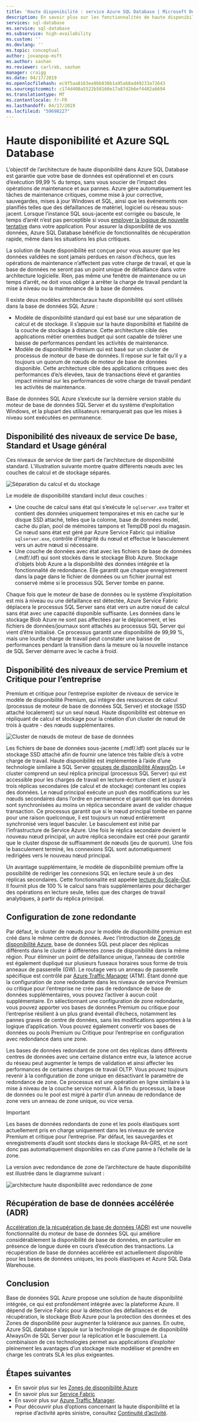 ```yaml
---
title: 'Haute disponibilité : service Azure SQL Database | Microsoft Docs'
description: En savoir plus sur les fonctionnalités de haute disponibilité du service Azure SQL Database
services: sql-database
ms.service: sql-database
ms.subservice: high-availability
ms.custom: ''
ms.devlang: ''
ms.topic: conceptual
author: jovanpop-msft
ms.author: sashan
ms.reviewer: carlrab, sashan
manager: craigg
ms.date: 04/17/2019
ms.openlocfilehash: ec9f5aa8163ea9bb838b1a95ab8ad49233a72643
ms.sourcegitcommit: c174d408a5522b58160e17a87d2b6ef4482a6694
ms.translationtype: MT
ms.contentlocale: fr-FR
ms.lasthandoff: 04/17/2019
ms.locfileid: "59698227"
---
```

# <a name="high-availability-and-azure-sql-database"></a>Haute disponibilité et Azure SQL Database

L’objectif de l’architecture de haute disponibilité dans Azure SQL Database est garantie que votre base de données est opérationnel et en cours d’exécution 99,99 % du temps, sans vous soucier de l’impact des opérations de maintenance et aux pannes. Azure gère automatiquement les tâches de maintenance critiques, comme mise à jour corrective, sauvegardes, mises à jour Windows et SQL, ainsi que les événements non planifiés telles que des défaillances de matériel, logiciel ou réseau sous-jacent.  Lorsque l’instance SQL sous-jacente est corrigée ou bascule, le temps d’arrêt n’est pas perceptible si vous [employer la logique de nouvelle tentative](sql-database-develop-overview.md#resiliency) dans votre application. Pour assurer la disponibilité de vos données, Azure SQL Database bénéficie de fonctionnalités de récupération rapide, même dans les situations les plus critiques.

La solution de haute disponibilité est conçue pour vous assurer que les données validées ne sont jamais perdues en raison d’échecs, que les opérations de maintenance n’affectent pas votre charge de travail, et que la base de données ne seront pas un point unique de défaillance dans votre architecture logicielle. Rien, pas même une fenêtre de maintenance ou un temps d’arrêt, ne doit vous obliger à arrêter la charge de travail pendant la mise à niveau ou la maintenance de la base de données. 

Il existe deux modèles architecturaux haute disponibilité qui sont utilisés dans la base de données SQL Azure :

- Modèle de disponibilité standard qui est basé sur une séparation de calcul et de stockage.  Il s’appuie sur la haute disponibilité et fiabilité de la couche de stockage à distance. Cette architecture cible des applications métier orientées budget qui sont capable de tolérer une baisse de performances pendant les activités de maintenance.
- Modèle de disponibilité Premium qui est basé sur un cluster de processus de moteur de base de données. Il repose sur le fait qu’il y a toujours un quorum de nœuds de moteur de base de données disponible. Cette architecture cible des applications critiques avec des performances d’e/s élevées, taux de transactions élevé et garanties impact minimal sur les performances de votre charge de travail pendant les activités de maintenance.

Base de données SQL Azure s’exécute sur la dernière version stable du moteur de base de données SQL Server et du système d’exploitation Windows, et la plupart des utilisateurs remarquerait pas que les mises à niveau sont exécutées en permanence.

## <a name="basic-standard-and-general-purpose-service-tier-availability"></a>Disponibilité des niveaux de service De base, Standard et Usage général

Ces niveaux de service de tirer parti de l’architecture de disponibilité standard. L’illustration suivante montre quatre différents nœuds avec les couches de calcul et de stockage séparés.

![Séparation du calcul et du stockage](media/sql-database-high-availability/general-purpose-service-tier.png)

Le modèle de disponibilité standard inclut deux couches :

- Une couche de calcul sans état qui s’exécute le `sqlserver.exe` traiter et contient des données uniquement temporaires et mis en cache sur le disque SSD attaché, telles que la colonne, base de données model, cache du plan, pool de mémoires tampons et TempDB pool du magasin. Ce nœud sans état est géré par Azure Service Fabric qui initialise `sqlserver.exe`, contrôle d’intégrité du nœud et effectue le basculement vers un autre nœud si nécessaire.
- Une couche de données avec état avec les fichiers de base de données (.mdf/.ldf) qui sont stockés dans le stockage Blob Azure. Stockage d’objets blob Azure a la disponibilité des données intégrée et la fonctionnalité de redondance. Elle garantit que chaque enregistrement dans la page dans le fichier de données ou un fichier journal est conservé même si le processus SQL Server tombe en panne.

Chaque fois que le moteur de base de données ou le système d’exploitation est mis à niveau ou une défaillance est détectée, Azure Service Fabric déplacera le processus SQL Server sans état vers un autre nœud de calcul sans état avec une capacité disponible suffisante. Les données dans le stockage Blob Azure ne sont pas affectées par le déplacement, et les fichiers de données/journaux sont attachés au processus SQL Server qui vient d’être initialisé. Ce processus garantit une disponibilité de 99,99 %, mais une lourde charge de travail peut constater une baisse de performances pendant la transition dans la mesure où la nouvelle instance de SQL Server démarre avec le cache à froid.

## <a name="premium-and-business-critical-service-tier-availability"></a>Disponibilité des niveaux de service Premium et Critique pour l’entreprise

Premium et critique pour l’entreprise exploiter de niveaux de service le modèle de disponibilité Premium, qui intègre des ressources de calcul (processus de moteur de base de données SQL Server) et stockage (SSD attaché localement) sur un seul nœud. Haute disponibilité est obtenue en répliquant de calcul et stockage pour la création d’un cluster de nœud de trois à quatre - des nœuds supplémentaires. 

![Cluster de nœuds de moteur de base de données](media/sql-database-high-availability/business-critical-service-tier.png)

Les fichiers de base de données sous-jacente (.mdf/.ldf) sont placés sur le stockage SSD attaché afin de fournir une latence très faible d’e/s à votre charge de travail. Haute disponibilité est implémentée à l’aide d’une technologie similaire à SQL Server [groupes de disponibilité AlwaysOn](https://docs.microsoft.com/sql/database-engine/availability-groups/windows/overview-of-always-on-availability-groups-sql-server). Le cluster comprend un seul réplica principal (processus SQL Server) qui est accessible pour les charges de travail en lecture-écriture client et jusqu'à trois réplicas secondaires (de calcul et de stockage) contenant les copies des données. Le nœud principal exécute un push des modifications sur les nœuds secondaires dans l’ordre en permanence et garantit que les données sont synchronisées au moins un réplica secondaire avant de valider chaque transaction. Ce processus garantit que si le nœud principal tombe en panne pour une raison quelconque, il est toujours un nœud entièrement synchronisé vers lequel basculer. Le basculement est initié par l’infrastructure de Service Azure. Une fois le réplica secondaire devient le nouveau nœud principal, un autre réplica secondaire est créé pour garantir que le cluster dispose de suffisamment de nœuds (jeu de quorum). Une fois le basculement terminé, les connexions SQL sont automatiquement redirigées vers le nouveau nœud principal.

Un avantage supplémentaire, le modèle de disponibilité premium offre la possibilité de rediriger les connexions SQL en lecture seule à un des réplicas secondaires. Cette fonctionnalité est appelée [lecture du Scale-Out](sql-database-read-scale-out.md). Il fournit plus de 100 % le calcul sans frais supplémentaires pour décharger des opérations en lecture seule, telles que des charges de travail analytiques, à partir du réplica principal.

## <a name="zone-redundant-configuration"></a>Configuration de zone redondante

Par défaut, le cluster de nœuds pour le modèle de disponibilité premium est créé dans le même centre de données. Avec l’introduction de [Zones de disponibilité Azure](../availability-zones/az-overview.md), base de données SQL peut placer des réplicas différents dans le cluster à différentes zones de disponibilité dans la même région. Pour éliminer un point de défaillance unique, l’anneau de contrôle est également dupliqué sur plusieurs fuseaux horaires sous forme de trois anneaux de passerelle (GW). Le routage vers un anneau de passerelle spécifique est contrôlé par [Azure Traffic Manager](../traffic-manager/traffic-manager-overview.md) (ATM). Étant donné que la configuration de zone redondante dans les niveaux de service Premium ou critique pour l’entreprise ne crée pas de redondance de base de données supplémentaires, vous pouvez l’activer à aucun coût supplémentaire. En sélectionnant une configuration de zone redondante, vous pouvez apporter vos bases de données Premium ou critique pour l’entreprise résilient à un plus grand éventail d’échecs, notamment les pannes graves de centre de données, sans les modifications apportées à la logique d’application. Vous pouvez également convertir vos bases de données ou pools Premium ou Critique pour l’entreprise en configuration avec redondance dans une zone.

Les bases de données redondant de zone ont des réplicas dans différents centres de données avec une certaine distance entre eux, la latence accrue du réseau peut augmenter le temps de validation et ainsi affecter les performances de certaines charges de travail OLTP. Vous pouvez toujours revenir à la configuration de zone unique en désactivant le paramètre de redondance de zone. Ce processus est une opération en ligne similaire à la mise à niveau de la couche service normal. À la fin du processus, la base de données ou le pool est migré à partir d’un anneau de redondance de zone vers un anneau de zone unique, ou vice versa.

> [!IMPORTANT]
> Les bases de données redondants de zone et les pools élastiques sont actuellement pris en charge uniquement dans les niveaux de service Premium et critique pour l’entreprise. Par défaut, les sauvegardes et enregistrements d’audit sont stockés dans le stockage RA-GRS, et ne sont donc pas automatiquement disponibles en cas d’une panne à l’échelle de la zone. 

La version avec redondance de zone de l’architecture de haute disponibilité est illustrée dans le diagramme suivant :

![architecture haute disponibilité avec redondance de zone](./media/sql-database-high-availability/zone-redundant-business-critical-service-tier.png)

## <a name="accelerated-database-recovery-adr"></a>Récupération de base de données accélérée (ADR)

[Accélération de la récupération de base de données (ADR)](sql-database-accelerated-database-recovery.md) est une nouvelle fonctionnalité du moteur de base de données SQL qui améliore considérablement la disponibilité de base de données, en particulier en présence de longue durée en cours d’exécution des transactions. La récupération de base de données accélérée est actuellement disponible pour les bases de données uniques, les pools élastiques et Azure SQL Data Warehouse.

## <a name="conclusion"></a>Conclusion

Base de données SQL Azure propose une solution de haute disponibilité intégrée, ce qui est profondément intégrée avec la plateforme Azure. Il dépend de Service Fabric pour la détection des défaillances et de récupération, le stockage Blob Azure pour la protection des données et des Zones de disponibilité pour augmenter la tolérance aux pannes. En outre, Azure SQL database s’appuie sur la technologie de groupe de disponibilité AlwaysOn de SQL Server pour la réplication et le basculement. La combinaison de ces technologies permet aux applications d’exploiter pleinement les avantages d’un stockage mixte modéliser et prendre en charge les contrats SLA les plus exigeantes.

## <a name="next-steps"></a>Étapes suivantes

- En savoir plus sur les [Zones de disponibilité Azure](../availability-zones/az-overview.md)
- En savoir plus sur [Service Fabric](../service-fabric/service-fabric-overview.md)
- En savoir plus sur [Azure Traffic Manager](../traffic-manager/traffic-manager-overview.md).
- Pour découvrir plus d’options concernant la haute disponibilité et la reprise d’activité après sinistre, consultez [Continuité d’activité](sql-database-business-continuity.md).
